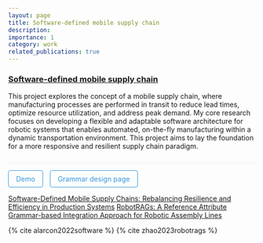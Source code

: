 ```yaml
---
layout: page
title: Software-defined mobile supply chain
description: 
importance: 1
category: work
related_publications: true
---
```


<h3><a href="https://tu-dresden.de/ing/maschinenwesen/iet/boysen/grk-2019-brueckenprojekte-2022/cluster/cluster-b-software-defined-mobile-supply-chains?set_language=en" target="_blank">Software-defined mobile supply chain</a></h3>
<p>This project explores the concept of a mobile supply chain, where manufacturing processes are performed in transit to reduce lead times, optimize resource utilization, and address peak demand. My core research focuses on developing a flexible and adaptable software architecture for robotic systems that enables automated, on-the-fly manufacturing within a dynamic transportation environment. This project aims to lay the foundation for a more responsive and resilient supply chain paradigm.</p>

<div class="project-links">
        <a href="https://youtu.be/hjzk8KGgwFI" target="_blank">Demo</a>
        <a href="https://robotic-assembly.pages.st.inf.tu-dresden.de/assembly-grammar/" target="_blank">Grammar design page</a>
</div>

<a href="https://www.mdpi.com/2071-1050/14/5/2837" target="_blank">Software-Defined Mobile Supply Chains: Rebalancing Resilience and Efficiency in Production Systems</a>
<a href="https://ieeexplore.ieee.org/abstract/document/10371467" target="_blank">RobotRAGs: A Reference Attribute Grammar-based Integration Approach for Robotic Assembly Lines</a>

{% cite alarcon2022software %}
{% cite zhao2023robotrags %}

<style>
.projects-container {
    max-width: 800px;
    margin: 0 auto;
    padding: 20px;
}

.project-title {
    cursor: pointer;
    padding: 15px;
    background-color: #f8f9fa;
    border: 1px solid #dee2e6;
    border-radius: 5px;
    margin: 10px 0;
    transition: background-color 0.3s ease;
}

.project-title:hover {
    background-color: #e9ecef;
}

.project-details {
    display: none;
    padding: 20px;
    margin: 0 0 20px 0;
    background-color: #ffffff;
    border: 1px solid #dee2e6;
    border-radius: 0 0 5px 5px;
    border-top: none;
}

.project-details h3 {
    color: #2c3e50;
    margin-top: 0;
    font-size: 1.5em;
}

.project-details h4 {
    color: #34495e;
    margin-top: 20px;
    font-size: 1.2em;
}

.project-details p {
    color: #444;
    line-height: 1.6;
}

.project-details ul {
    list-style-type: none;
    padding-left: 0;
}

.project-details li {
    margin: 8px 0;
    padding-left: 20px;
    position: relative;
}

.project-details li:before {
    content: "•";
    position: absolute;
    left: 0;
    color: #3498db;
}

.project-links {
    margin-top: 25px;
    padding-top: 15px;
    border-top: 1px solid #eee;
}

.project-links a {
    display: inline-block;
    padding: 8px 15px;
    margin-right: 10px;
    color: #3498db;
    text-decoration: none;
    border: 1px solid #3498db;
    border-radius: 4px;
    transition: all 0.3s ease;
}

.project-links a:hover {
    background-color: #3498db;
    color: white;
}

.emoji {
    margin-right: 8px;
}
</style>